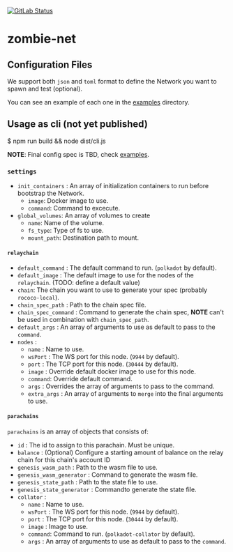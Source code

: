 [![GitLab Status](https://gitlab.parity.io/parity/zombienet/badges/main/pipeline.svg)](https://gitlab.parity.io/parity/zombienet/pipelines)

# zombie-net

## Configuration Files

We support both `json` and `toml` format to define the Network you want to spawn and test (optional).

You can see an example of each one in the [examples](examples) directory.

## Usage as cli (not yet published)

$ npm run build && node dist/cli.js <path to kube config> <path to config>

**NOTE**: Final config spec is TBD, check [examples](examples).

### `settings`

- `init_containers` : An array of initialization containers to run before bootstrap the Network.
  - `image`: Docker image to use.
  - `command`: Command to excecute.
- `global_volumes`: An array of volumes to create
  - `name`: Name of the volume.
  - `fs_type`: Type of fs to use.
  - `mount_path`: Destination path to mount.

#### `relaychain`

- `default_command` : The default command to run. (`polkadot` by default).
- `default_image` : The default image to use for the nodes of the `relaychain`. (TODO: define a default value)
- `chain`: The chain you want to use to generate your spec (probably `rococo-local`).
- `chain_spec_path` : Path to the chain spec file.
- `chain_spec_command` : Command to generate the chain spec, **NOTE** can't be used in combination with `chain_spec_path`.
- `default_args` : An array of arguments to use as default to pass to the `command`.
- `nodes` :
  - `name` : Name to use.
  - `wsPort` : The WS port for this node. (`9944` by default).
  - `port` : The TCP port for this node. (`30444` by default).
  - `image` : Override default docker image to use for this node.
  - `command`: Override default command.
  - `args` : Overrides the array of arguments to pass to the command.
  - `extra_args` : An array of arguments to `merge` into the final arguments to use.

#### `parachains`

`parachains` is an array of objects that consists of:

- `id` : The id to assign to this parachain. Must be unique.
- `balance` : (Optional) Configure a starting amount of balance on the relay chain for this chain's account ID
- `genesis_wasm_path` : Path to the wasm file to use.
- `genesis_wasm_generator` : Command to generate the wasm file.
- `genesis_state_path` : Path to the state file to use.
- `genesis_state_generator` : Commandto generate the state file.
- `collator` :
  - `name` : Name to use.
  - `wsPort` : The WS port for this node. (`9944` by default).
  - `port` : The TCP port for this node. (`30444` by default).
  - `image` : Image to use.
  - `command`: Command to run. (`polkadot-collator` by default).
  - `args` : An array of arguments to use as default to pass to the `command`.
